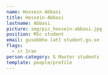 ```yaml
---
name: Hossein Abbasi
title: Hossein-Abbasi
lastname: Abbasi
picture: img/pic_hossein-abbasi.jpg
position: MSc student
email: gusabbho [at] student.gu.se
flags:
  - ir Iran
person-category: G Master students
template: people/profile
---
```

